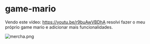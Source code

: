 # game-mario
Vendo este vídeo: https://youtu.be/r9buAwVBDhA resolvi fazer o meu próprio game mario e adicionar mais funcionalidades. 

![mercha.png]([https://github.com/LucasCosta0011/game-mario/blob/master/mercha.png)
